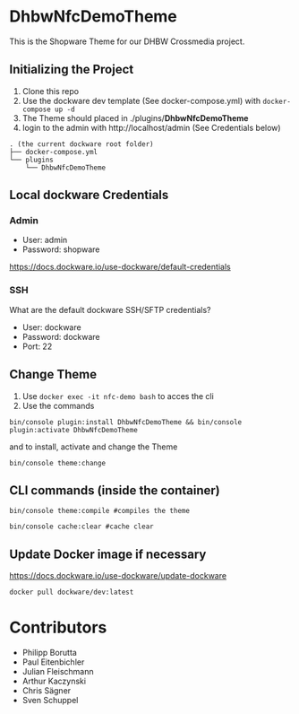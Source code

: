# DhbwNfcDemoTheme

This is the Shopware Theme for our DHBW Crossmedia project.

## Initializing the Project

1. Clone this repo
2. Use the dockware dev template (See docker-compose.yml) with ``docker-compose up -d``
3. The Theme should placed in ./plugins/**DhbwNfcDemoTheme**
4. login to the admin with http://localhost/admin (See Credentials below)

```
. (the current dockware root folder)
├── docker-compose.yml
└── plugins
    └── DhbwNfcDemoTheme
```

## Local dockware Credentials
### Admin
- User: admin
- Password: shopware

https://docs.dockware.io/use-dockware/default-credentials
### SSH
What are the default dockware SSH/SFTP credentials?
- User: dockware
- Password: dockware
- Port: 22

## Change Theme
1. Use ``docker exec -it nfc-demo bash`` to acces the cli
2. Use the commands 
```shell
bin/console plugin:install DhbwNfcDemoTheme && bin/console plugin:activate DhbwNfcDemoTheme
```
and to install, activate and change the Theme
```shell
bin/console theme:change
```


## CLI commands (inside the container)
```shell
bin/console theme:compile #compiles the theme
```

```shell
bin/console cache:clear #cache clear
```

## Update Docker image if necessary
https://docs.dockware.io/use-dockware/update-dockware

```shell
docker pull dockware/dev:latest
```

# Contributors
- Philipp Borutta
- Paul Eitenbichler
- Julian Fleischmann
- Arthur Kaczynski
- Chris Sägner
- Sven Schuppel
